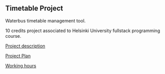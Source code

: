 ## Timetable Project

Waterbus timetable management tool.

10 credits project associated to Helsinki University fullstack programming course.

[Project description](./project/description.md)

[Project Plan](./project/plan.md)

[Working hours](./project/hours.md)
